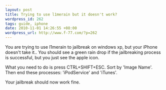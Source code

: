 ```yaml
--- 
layout: post
title: Trying to use l1merain but it doesn't work?
wordpress_id: 262
tags: guide, iphone
date: 2010-11-01 14:26:55 +08:00
wordpress_url: http://www.f-77.com/?p=262
---
```

You are trying to use l1merain to jailbreak on windows xp, but your iPhone doesn't take it.. You should see a green rain drop if the jailbreaking process is successful, but you just see the apple icon.

What you need to do is press CTRL+SHIFT+ESC. Sort by 'Image Name'. Then end these processes: 'iPodService' and 'iTunes'.

Your jailbreak should now work fine.
